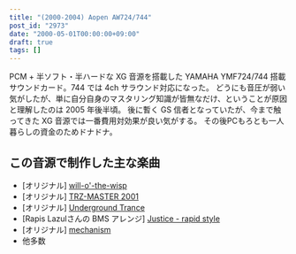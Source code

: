 ```yaml
---
title: "(2000-2004) Aopen AW724/744"
post_id: "2973"
date: "2000-05-01T00:00:00+09:00"
draft: true
tags: []
---
```



PCM + 半ソフト・半ハードな XG 音源を搭載した YAMAHA YMF724/744 搭載サウンドカード。744 では 4ch サラウンド対応になった。 どうにも音圧が弱い気がしたが、単に自分自身のマスタリング知識が皆無なだけ、ということが原因と理解したのは 2005 年後半頃。 後に暫く GS 信者となっていたが、今まで触ってきた XG 音源では一番費用対効果が良い気がする。  その後PCもろとも一人暮らしの資金のためドナドナ。
## この音源で制作した主な楽曲


  * [オリジナル] [will-o'-the-wisp](/will-o-the-wisp)
  * [オリジナル] [TRZ-MASTER 2001](/trz-master2001)
  * [オリジナル] [Underground Trance](/underground-trance)
  * [Rapis Lazulさんの BMS アレンジ] [Justice - rapid style](/justice)
  * [オリジナル] [mechanism](/mechanism)
  * 他多数
